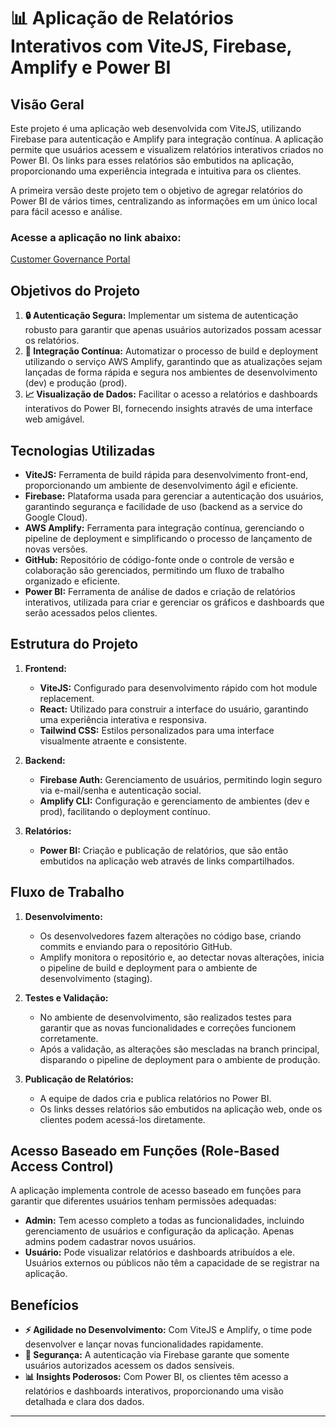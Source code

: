 # 📊 Aplicação de Relatórios Interativos com ViteJS, Firebase, Amplify e Power BI

## Visão Geral

Este projeto é uma aplicação web desenvolvida com ViteJS, utilizando Firebase para autenticação e Amplify para integração contínua. A aplicação permite que usuários acessem e visualizem relatórios interativos criados no Power BI. Os links para esses relatórios são embutidos na aplicação, proporcionando uma experiência integrada e intuitiva para os clientes.

A primeira versão deste projeto tem o objetivo de agregar relatórios do Power BI de vários times, centralizando as informações em um único local para fácil acesso e análise.

### Acesse a aplicação no link abaixo:
[Customer Governance Portal](www.mygovernance.com.br)

## Objetivos do Projeto

1. **🔒 Autenticação Segura:** Implementar um sistema de autenticação robusto para garantir que apenas usuários autorizados possam acessar os relatórios.
2. **🚀 Integração Contínua:** Automatizar o processo de build e deployment utilizando o serviço AWS Amplify, garantindo que as atualizações sejam lançadas de forma rápida e segura nos ambientes de desenvolvimento (dev) e produção (prod).
3. **📈 Visualização de Dados:** Facilitar o acesso a relatórios e dashboards interativos do Power BI, fornecendo insights através de uma interface web amigável.

## Tecnologias Utilizadas

- **ViteJS:** Ferramenta de build rápida para desenvolvimento front-end, proporcionando um ambiente de desenvolvimento ágil e eficiente.
- **Firebase:** Plataforma usada para gerenciar a autenticação dos usuários, garantindo segurança e facilidade de uso (backend as a service do Google Cloud).
- **AWS Amplify:** Ferramenta para integração contínua, gerenciando o pipeline de deployment e simplificando o processo de lançamento de novas versões.
- **GitHub:** Repositório de código-fonte onde o controle de versão e colaboração são gerenciados, permitindo um fluxo de trabalho organizado e eficiente.
- **Power BI:** Ferramenta de análise de dados e criação de relatórios interativos, utilizada para criar e gerenciar os gráficos e dashboards que serão acessados pelos clientes.

## Estrutura do Projeto

1. **Frontend:**
   - **ViteJS:** Configurado para desenvolvimento rápido com hot module replacement.
   - **React:** Utilizado para construir a interface do usuário, garantindo uma experiência interativa e responsiva.
   - **Tailwind CSS:** Estilos personalizados para uma interface visualmente atraente e consistente.

2. **Backend:**
   - **Firebase Auth:** Gerenciamento de usuários, permitindo login seguro via e-mail/senha e autenticação social.
   - **Amplify CLI:** Configuração e gerenciamento de ambientes (dev e prod), facilitando o deployment contínuo.

3. **Relatórios:**
   - **Power BI:** Criação e publicação de relatórios, que são então embutidos na aplicação web através de links compartilhados.

## Fluxo de Trabalho

1. **Desenvolvimento:**
   - Os desenvolvedores fazem alterações no código base, criando commits e enviando para o repositório GitHub.
   - Amplify monitora o repositório e, ao detectar novas alterações, inicia o pipeline de build e deployment para o ambiente de desenvolvimento (staging).

2. **Testes e Validação:**
   - No ambiente de desenvolvimento, são realizados testes para garantir que as novas funcionalidades e correções funcionem corretamente.
   - Após a validação, as alterações são mescladas na branch principal, disparando o pipeline de deployment para o ambiente de produção.

3. **Publicação de Relatórios:**
   - A equipe de dados cria e publica relatórios no Power BI.
   - Os links desses relatórios são embutidos na aplicação web, onde os clientes podem acessá-los diretamente.

## Acesso Baseado em Funções (Role-Based Access Control)

A aplicação implementa controle de acesso baseado em funções para garantir que diferentes usuários tenham permissões adequadas:

- **Admin:** Tem acesso completo a todas as funcionalidades, incluindo gerenciamento de usuários e configuração da aplicação. Apenas admins podem cadastrar novos usuários.
- **Usuário:** Pode visualizar relatórios e dashboards atribuídos a ele. Usuários externos ou públicos não têm a capacidade de se registrar na aplicação.

## Benefícios

- **⚡ Agilidade no Desenvolvimento:** Com ViteJS e Amplify, o time pode desenvolver e lançar novas funcionalidades rapidamente.
- **🔐 Segurança:** A autenticação via Firebase garante que somente usuários autorizados acessem os dados sensíveis.
- **📊 Insights Poderosos:** Com Power BI, os clientes têm acesso a relatórios e dashboards interativos, proporcionando uma visão detalhada e clara dos dados.

---
